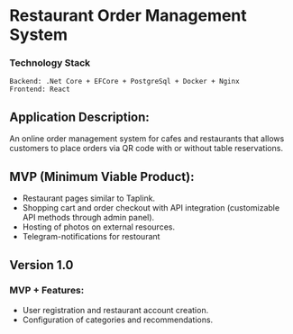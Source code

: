 ﻿# Restaurant Order Management System
### Technology Stack
    Backend: .Net Core + EFCore + PostgreSql + Docker + Nginx
    Frontend: React

## Application Description:
An online order management system for cafes and restaurants that allows customers to place orders via QR code with or without table reservations.

## MVP (Minimum Viable Product):
- Restaurant pages similar to Taplink.
- Shopping cart and order checkout with API integration (customizable API methods through admin panel).
- Hosting of photos on external resources.
- Telegram-notifications for restourant

## Version 1.0
### MVP + Features:
- User registration and restaurant account creation.
- Configuration of categories and recommendations.

